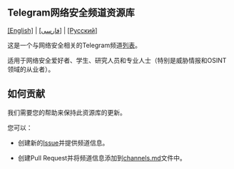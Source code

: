 ## Telegram网络安全频道资源库

[[English]](README-en.md) | [[فارسی]](../README.md) | [[Русский]](README-ru.md)

这是一个与网络安全相关的Telegram频道[列表](../src/data/channels.md)。

适用于网络安全爱好者、学生、研究人员和专业人士（特别是威胁情报和OSINT领域的从业者）。

## 如何贡献

我们需要您的帮助来保持此资源库的更新。

您可以：

- 创建新的[Issue](https://github.com/mehrazino/awesome-tg-cybersec/issues/new)并提供频道信息。

- 创建Pull Request并将频道信息添加到[channels.md](../src/data/channels.md)文件中。 